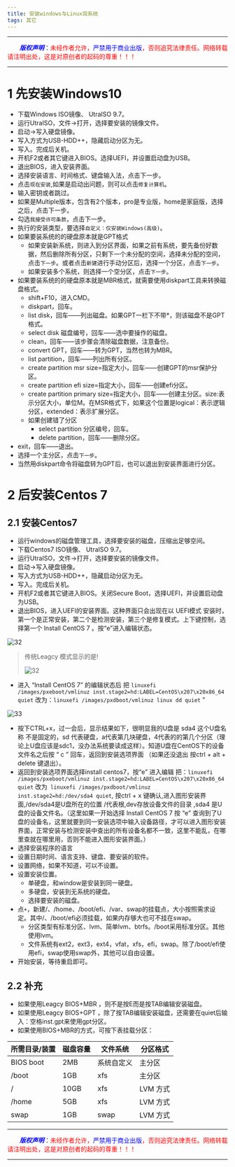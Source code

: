 ```yaml
---
title: 安装windows与Linux双系统
tags: 其它
---
```


------

&emsp;&emsp;<font color=blue>**_版权声明_**</font>：<font color=red>未经作者允许，<font color=blue>严禁用于商业出版</font>，否则追究法律责任。网络转载请注明出处，这是对原创者的起码的尊重！！！</font>

------


# 1 先安装Windows10 
* 下载Windows ISO镜像、 UtraISO 9.7。
* 运行UtraISO，文件→打开，选择要安装的镜像文件。
* 启动→写入硬盘镜像。
* 写入方式为USB-HDD++，隐藏启动分区为无。
* 写入。完成后关机。
* 开机F2或者其它键进入BIOS。选择UEFI，并设置启动盘为USB。
* 退出BIOS，进入安装界面。
* 选择安装语言、时间格式、键盘输入法，点击下一步。
* 点击`现在安装`,如果是启动出问题，则可以点击`修复计算机`。
* 输入密钥或者跳过。
* 如果是Multiple版本，包含有2个版本，pro是专业版，home是家庭版，选择之后，点击下一步。
* 勾选`我接受许可条款`，点击下一步。
* 执行的安装类型，要选择`自定义：仅安装Windows(高级)`。
* 如果要装系统的的硬盘原本就是GPT格式
	* 如果安装新系统，则进入到分区界面，如果之前有系统，要先备份好数据，然后删除所有分区，只剩下一个未分配的空间，选择未分配的空间，点击`下一步`。或者点击`新建`进行手动分区后，选择一个分区，点击`下一步`。
	* 如果安装多个系统，则选择一个空分区，点击`下一步`。
*  如果要装系统的的硬盘原本就是MBR格式，就需要使用diskpart工具来转换磁盘格式。
	* shift+F10，进入CMD。
	* diskpart，回车。
	* list disk，回车——列出磁盘。如果GPT一栏下不带*，则该磁盘不是GPT格式。
	* select disk 磁盘编号，回车——选中要操作的磁盘。
	* clean，回车——该步骤会清除磁盘数据，注意备份。
	* convert GPT，回车——转为GPT，当然也转为MBR。
	* list partition，回车——列出所有分区。
	* create partition msr size=指定大小，回车——创建GPT的msr保护分区。
	* create partition efi size=指定大小，回车——创建efi分区。
	* create partition primary size=指定大小，回车——创建主分区。size:表示分区大小，单位M。在MSR格式下，如果这个位置是logical：表示逻辑分区，extended：表示扩展分区。
	* 如果创建错了分区
		* select partition 分区编号，回车。
		* delete partition，回车——删除分区。
 * exit，回车——退出。
 * 选择一个主分区，点击`下一步`。
 * 当然用diskpart命令将磁盘转为GPT后，也可以退出到安装界面进行分区。

# 2 后安装Centos 7
## 2.1 安装Centos7
* 运行windows的磁盘管理工具，选择要安装的磁盘，压缩出足够空间。
* 下载Centos7 ISO镜像、 UtraISO 9.7。
* 运行UtraISO，文件→打开，选择要安装的镜像文件。
* 启动→写入硬盘镜像。
* 写入方式为USB-HDD++，隐藏启动分区为无。
* 写入。完成后关机。
* 开机F2或者其它键进入BIOS。关闭Secure Boot，选择UEFI，并设置启动盘为USB。
* 退出BIOS，进入UEFI的安装界面。这种界面只会出现在以 UEFI模式 安装时，第一个是正常安装，第二个是检测安装，第三个是修复模式。上下键控制，选择第一个 lnstall CentOS 7 。按“e”进入编辑状态。

![32](https://www.github.com/liao20081228/notebook/raw/master/图片/安装windows与Linux双系统/20161014195741883.jpg)
>传统Leagcy 模式显示的是!
>
>![32](https://www.github.com/liao20081228/notebook/raw/master/图片/安装windows与Linux双系统/20161014204220462.jpg)

* 进入 “lnstall CentOS 7” 的编辑状态后  把 ` linuxefi /images/pxeboot/vmlinuz inst.stage2=hd:LABEL=CentOS\x207\x20x86_64 quiet ` 改为：`linuxefi /images/pxdboot/vmlinuz linux dd quiet` ”

![33](https://www.github.com/liao20081228/notebook/raw/master/图片/安装windows与Linux双系统/20161014200443433.jpg)
* 按下CTRL+x，过一会后，显示结果如下，很明显我的U盘是 sda4 这个U盘名称  不是固定的，sd 代表硬盘，a代表第几块硬盘，4代表的的第几个分区（理论上U盘应该是sdc1，没办法系统要读成这样）。知道U盘在CentOS下的设备文件名之后按 “ c ”  回车，返回到安装选项界面 （如果还没退出 按ctrl + alt + delete 键退出）。
* 返回到安装选项界面选择install centos7，按“e” 进入编辑 把：`linuxefi /images/pxeboot/vmlinuz inst.stage2=hd:LABEL=CentOS\x207\x20x86_64 quiet` 改为` linuxefi /images/pxdboot/vmlinuz inst.stage2=hd:/dev/sda4 quiet`, 按ctrl + x 键确认,进入图形安装界面,/dev/sda4是U盘所在的位置     /代表根,dev存放设备文件的目录 ,sda4 是U盘的设备文件名。（这里如果一开始选择 lnstall CentOS 7 按 “e” 查询到了U盘的设备名，这里就要到同一安装选项中输入设备路径，才可以进入图形安装界面，正常安装与检测安装中查出的所有设备名都不一致，这里不能乱，在哪里查就在哪里用，否则不能进入图形安装界面。）
* 选择安装程序的语言
* 设置日期时间、语言支持、键盘、要安装的软件。
* 设置网络，如果不知道，可以不设置。
* 设置安装位置。
	* 单硬盘，和window是安装到同一硬盘。
	* 多硬盘，安装到无系统的硬盘。
	*  选择要安装的磁盘。
*  点`+`，新建/、/home、/boot/efi、/var、swap的挂载点，大小按照需求设定。其中/、/boot/efi必须挂载，如果内存够大也可不挂在swap。
     *  分区类型有标准分区、lvm、简单lvm、btrfs。/boot采用标准分区。其他使用lvm。
     *  文件系统有ext2，ext3，ext4，vfat，xfs，efi，swap。除了/boot/efi使用efi，swap使用swap外，其他可以自由设置。
*  开始安装，等待重启即可。

## 2.2 补充
* 如果使用Leagcy BIOS+MBR ，则不是按E而是按TAB编辑安装磁盘。
* 如果使用Leagcy BIOS+GPT ，除了按TAB编辑安装磁盘，还需要在quiet后输入：空格inst.gpt来使用gpt分区。
* 如果使用BIOS+MBR的方式，可按下表挂载分区：

|所需目录/装置 |磁盘容量 |文件系统 |分区格式|
|--|--|--|--|
|BIOS boot| 2MB |系统自定义 |主分区|
|/boot |1GB |xfs |主分区|
|/ |10GB |xfs |LVM 方式|
|/home| 5GB| xfs |LVM 方式|
|swap| 1GB |swap| LVM 方式|



  



------

&emsp;&emsp;<font color=blue>**_版权声明_**</font>：<font color=red>未经作者允许，<font color=blue>严禁用于商业出版</font>，否则追究法律责任。网络转载请注明出处，这是对原创者的起码的尊重！！！</font>

------
